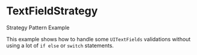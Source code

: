 TextFieldStrategy
=================


Strategy Pattern Example

This example shows how to handle some `UITextFields` validations without using a lot of `if else` or `switch` statements.
